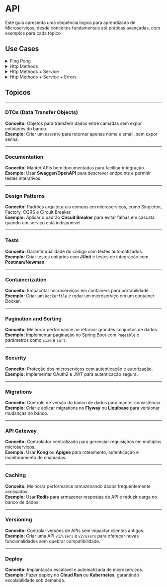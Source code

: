 # API

Este guia apresenta uma sequência lógica para aprendizado de Microserviços, desde conceitos fundamentais até práticas avançadas, com exemplos para cada tópico

## Use Cases

<details>
<summary>Ping Pong</summary>

![](out/docs/sequence-ping/sequence-ping.png)

</details>

<details>
<summary>Http Methods</summary>

- https://developer.mozilla.org/en-US/docs/Web/HTTP/Methods
- https://developer.mozilla.org/en-US/docs/Web/HTTP/Status


![](out/docs/sequence-http-status-code/sequence-http-status-code.png)

Explicação:

- POST para criar um novo produto.
- GET para recuperar os detalhes de um produto.
- PUT para atualizar um produto existente.
- DELETE para remover um produto.

</details>

<details>
<summary>Http Methods + Service</summary>

![](out/docs/sequence-service/sequence-service.png)

</details>


<details>
<summary>Http Methods + Service + Errors</summary>

- https://developer.mozilla.org/en-US/docs/Web/HTTP/Status


![](out/docs/sequence-errors/sequence-errors.png)

Explicação:
- Erros no POST (criação)
    - Se os dados forem inválidos, retorna 400 Bad Request.
- Erros no GET (leitura)
    - Se o produto não existir, retorna 404 Not Found.
- Erros no PUT (atualização)
    - Se o produto não existir, retorna 404 Not Found.
    - Se os dados forem inválidos, retorna 400 Bad Request.
- Erros no DELETE (remoção)
- Se o produto não existir, retorna 404 Not Found.

</details>


## Tópicos
---

### DTOs (Data Transfer Objects)
**Conceito:** Objetos para transferir dados entre camadas sem expor entidades do banco.  
**Exemplo:** Criar um `UserDTO` para retornar apenas nome e email, sem expor senha.

---

### Documentation
**Conceito:** Manter APIs bem documentadas para facilitar integração.  
**Exemplo:** Usar **Swagger/OpenAPI** para descrever endpoints e permitir testes interativos.

---

### Design Patterns
**Conceito:** Padrões arquiteturais comuns em microserviços, como Singleton, Factory, CQRS e Circuit Breaker.  
**Exemplo:** Aplicar o padrão **Circuit Breaker** para evitar falhas em cascata quando um serviço está indisponível.

---

### Tests
**Conceito:** Garantir qualidade do código com testes automatizados.  
**Exemplo:** Criar testes unitários com **JUnit** e testes de integração com **Postman/Newman**.

---

### Containerization
**Conceito:** Empacotar microserviços em containers para portabilidade.  
**Exemplo:** Criar um `Dockerfile` e rodar um microserviço em um container Docker.


---

### Pagination and Sorting
**Conceito:** Melhorar performance ao retornar grandes conjuntos de dados.  
**Exemplo:** Implementar paginação no Spring Boot com `Pageable` e parâmetros como `size` e `sort`.

---

### Security
**Conceito:** Proteção dos microserviços com autenticação e autorização.  
**Exemplo:** Implementar OAuth2 e JWT para autenticação segura.

---

### Migrations
**Conceito:** Controle de versão do banco de dados para manter consistência.  
**Exemplo:** Criar e aplicar migrations no **Flyway** ou **Liquibase** para versionar mudanças no banco.

---

### API Gateway
**Conceito:** Controlador centralizado para gerenciar requisições em múltiplos microserviços.  
**Exemplo:** Usar **Kong** ou **Apigee** para roteamento, autenticação e monitoramento de chamadas.


---

### Caching
**Conceito:** Melhorar performance armazenando dados frequentemente acessados.  
**Exemplo:** Usar **Redis** para armazenar respostas de API e reduzir carga no banco de dados.

---

### Versioning
**Conceito:** Controlar versões de APIs sem impactar clientes antigos.  
**Exemplo:** Criar uma API `v1/users` e `v2/users` para oferecer novas funcionalidades sem quebrar compatibilidade.

---

### Deploy
**Conceito:** Implantação escalável e automatizada de microserviços.  
**Exemplo:** Fazer deploy no **Cloud Run** ou **Kubernetes**, garantindo escalabilidade sob demanda.
